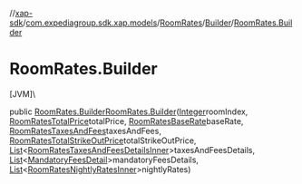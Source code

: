 //[xap-sdk](../../../../index.md)/[com.expediagroup.sdk.xap.models](../../index.md)/[RoomRates](../index.md)/[Builder](index.md)/[RoomRates.Builder](-room-rates.-builder.md)

# RoomRates.Builder

[JVM]\

public [RoomRates.Builder](index.md)[RoomRates.Builder](-room-rates.-builder.md)([Integer](https://docs.oracle.com/javase/8/docs/api/java/lang/Integer.html)roomIndex, [RoomRatesTotalPrice](../../-room-rates-total-price/index.md)totalPrice, [RoomRatesBaseRate](../../-room-rates-base-rate/index.md)baseRate, [RoomRatesTaxesAndFees](../../-room-rates-taxes-and-fees/index.md)taxesAndFees, [RoomRatesTotalStrikeOutPrice](../../-room-rates-total-strike-out-price/index.md)totalStrikeOutPrice, [List](https://docs.oracle.com/javase/8/docs/api/java/util/List.html)&lt;[RoomRatesTaxesAndFeesDetailsInner](../../-room-rates-taxes-and-fees-details-inner/index.md)&gt;taxesAndFeesDetails, [List](https://docs.oracle.com/javase/8/docs/api/java/util/List.html)&lt;[MandatoryFeesDetail](../../-mandatory-fees-detail/index.md)&gt;mandatoryFeesDetails, [List](https://docs.oracle.com/javase/8/docs/api/java/util/List.html)&lt;[RoomRatesNightlyRatesInner](../../-room-rates-nightly-rates-inner/index.md)&gt;nightlyRates)
